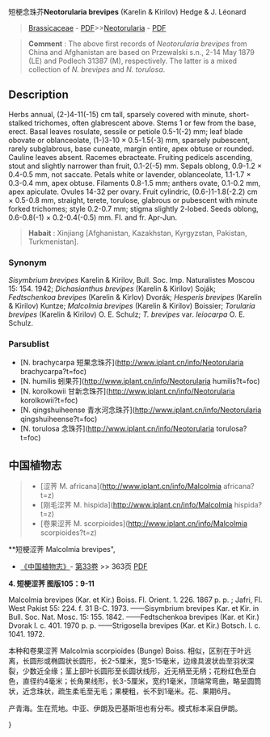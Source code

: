 短梗念珠芥**Neotorularia brevipes** (Karelin & Kirilov) Hedge & J. Léonard

> [Brassicaceae](http://www.iplant.cn/info/Brassicaceae?t=foc) - [PDF](http://www.iplant.cn/foc/pdf/Brassicaceae.pdf)>>[Neotorularia](http://www.iplant.cn/info/Neotorularia?t=foc) - [PDF](http://www.iplant.cn/foc/pdf/Neotorularia.pdf)

> **Comment** : 
> The above first records of *Neotorularia brevipes* from China and Afghanistan are based on Przewalski s.n., 2-14 May 1879 (LE) and Podlech 31387 (M), respectively. The latter is a mixed collection of *N. brevipes* and *N. torulosa*.

## Description

Herbs annual, (2-)4-11(-15) cm tall, sparsely covered with minute, short-stalked trichomes, often glabrescent above. Stems 1 or few from the base, erect. Basal leaves rosulate, sessile or petiole 0.5-1(-2) mm; leaf blade obovate or oblanceolate, (1-)3-10 × 0.5-1.5(-3) mm, sparsely pubescent, rarely subglabrous, base cuneate, margin entire, apex obtuse or rounded. Cauline leaves absent. Racemes ebracteate. Fruiting pedicels ascending, stout and slightly narrower than fruit, 0.1-2(-5) mm. Sepals oblong, 0.9-1.2 × 0.4-0.5 mm, not saccate. Petals white or lavender, oblanceolate, 1.1-1.7 × 0.3-0.4 mm, apex obtuse. Filaments 0.8-1.5 mm; anthers ovate, 0.1-0.2 mm, apex apiculate. Ovules 14-32 per ovary. Fruit cylindric, (0.6-)1-1.8(-2.2) cm × 0.5-0.8 mm, straight, terete, torulose, glabrous or pubescent with minute forked trichomes; style 0.2-0.7 mm; stigma slightly 2-lobed. Seeds oblong, 0.6-0.8(-1) × 0.2-0.4(-0.5) mm. Fl. and fr. Apr-Jun.

> **Habait** : 
> Xinjiang [Afghanistan, Kazakhstan, Kyrgyzstan, Pakistan, Turkmenistan].

### Synonym
*Sisymbrium brevipes* Karelin & Kirilov, Bull. Soc. Imp. Naturalistes Moscou 15: 154. 1942; *Dichasianthus brevipes* (Karelin & Kirilov) Soják; *Fedtschenkoa brevipes* (Karelin & Kirlov) Dvorák; *Hesperis brevipes* (Karelin & Kirilov) Kuntze; *Malcolmia brevipes* (Karelin & Kirilov) Boissier; *Torularia brevipes* (Karelin & Kirilov) O. E. Schulz; *T. brevipes* var. *leiocarpa* O. E. Schulz.

### Parsublist

* [N.  brachycarpa  短果念珠芥](http://www.iplant.cn/info/Neotorularia brachycarpa?t=foc)
* [N.  humilis  蚓果芥](http://www.iplant.cn/info/Neotorularia humilis?t=foc)
* [N.  korolkowii  甘新念珠芥](http://www.iplant.cn/info/Neotorularia korolkowii?t=foc)
* [N.  qingshuiheense  青水河念珠芥](http://www.iplant.cn/info/Neotorularia qingshuiheense?t=foc)
* [N.  torulosa  念珠芥](http://www.iplant.cn/info/Neotorularia torulosa?t=foc)

## 中国植物志

> * [涩荠  M.  africana](http://www.iplant.cn/info/Malcolmia africana?t=z)
> * [刚毛涩荠  M.  hispida](http://www.iplant.cn/info/Malcolmia hispida?t=z)
> * [卷果涩荠  M.  scorpioides](http://www.iplant.cn/info/Malcolmia scorpioides?t=z)

**短梗涩荠 Malcolmia brevipes",

* [《中国植物志》](http://www.iplant.cn/frps)- [第33卷](http://www.iplant.cn/frps/vol/33) >> 363页 [PDF](http://www.iplant.cn/frps/pdf/33/363b.PDF)

**4. 短梗涩荠 图版105：9-11**

Malcolmia brevipes (Kar. et Kir.) Boiss. Fl. Orient. 1. 226. 1867 p. p. ; Jafri, Fl. West Pakist 55: 224. f. 31 B-C. 1973. ——Sisymbrium brevipes Kar. et Kir. in Bull. Soc. Nat. Mosc. 15: 155. 1842. ——Fedtschenkoa brevipes (Kar. et Kir.) Dvorak l. c. 401. 1970 p. p. ——Strigosella brevipes (Kar. et Kir.) Botsch. l. c. 1041. 1972.

本种和卷果涩荠 Malcolmia scorpioides (Bunge) Boiss. 相似，区别在于叶远离，长圆形或椭圆状长圆形，长2-5厘米，宽5-15毫米，边缘具波状齿至羽状深裂，少数近全缘；茎上部叶长圆形至长圆状线形，近无柄至无柄；花粉红色至白色，直径约4毫米；长角果线形，长3-5厘米，宽约1毫米，顶端常弯曲，略呈圆筒状，近念珠状，疏生柔毛至无毛；果梗粗，长不到1毫米。花、果期6月。

产青海。生在荒地。中亚、伊朗及巴基斯坦也有分布。模式标本采自伊朗。

}